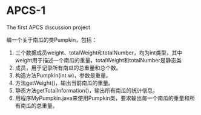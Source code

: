 # APCS-1
The first APCS discussion project

  编一个关于南瓜的类Pumpkin，包括：
1. 三个数据成员weight、totalWeight和totalNumber，均为int类型，其中weight用于描述一个南瓜的重量，totalWeight和totalNumber是静态类
2. 成员，用于记录所有南瓜的总重量和总个数。
3. 构造方法Pumpkin(int w)，参数是重量。
4. 方法getWeight()，输出当前南瓜的重量。
5. 静态方法getTotalInformation()，输出所有南瓜的统计信息。
6. 用程序MyPumpkin.java来使用Pumpkin类，要求输出每一个南瓜的重量和所有南瓜的总重量。
